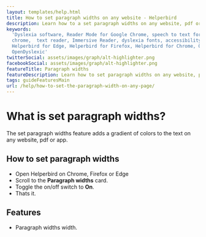 ```yaml
---
layout: templates/help.html
title: How to set paragraph widths on any website - Helperbird
description: Learn how to a set paragraph widths on any website, pdf or app.
keywords:
  'Dyslexia software, Reader Mode for Google Chrome, speech to text for chrome, Text to speech for
  chrome,  text reader, Immersive Reader, dyslexia fonts, accessibility software, dyslexia software,
  Helperbird for Edge, Helperbird for Firefox, Helperbird for Chrome, Opendyslexic for Chrome,
  OpenDyslexic'
twitterSocial: assets/images/graph/alt-highlighter.png
facebookSocial: assets/images/graph/alt-highlighter.png
featureTitle: Paragraph widths
featureDescription: Learn how to set paragraph widths on any website, pdf or app.
tags: guideFeaturesMain
url: /help/how-to-set-the-paragraph-width-on-any-page/
---
```


# What is set paragraph widths?

The set paragraph widths feature adds a gradient of colors to the text on any website, pdf or app.

## How to set paragraph widths

- Open Helperbird on Chrome, Firefox or Edge
- Scroll to the **Paragraph widths** card.
- Toggle the on/off switch to **On**.
- Thats it.

## Features

- Paragraph widths width.
